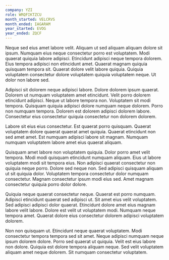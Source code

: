 ```yaml
---
company: YZI
role: WRQFIKTZCU
month_started: VELCRVS
month_ended: IAGARAM
year_started: EVOG
year_ended: ZQCF
---
```


Neque sed eius amet labore velit. Aliquam ut sed aliquam aliquam dolore sit ipsum. Numquam eius neque consectetur porro est voluptatem. Modi quaerat quiquia labore adipisci. Etincidunt adipisci neque tempora dolorem. Eius tempora adipisci non etincidunt amet. Quaerat magnam quiquia quisquam tempora sit. Quaerat dolore velit labore quiquia. Quiquia voluptatem consectetur dolore voluptatem quiquia voluptatem neque. Ut dolor non labore sed.

Adipisci sit dolorem neque adipisci labore. Dolore dolorem ipsum quaerat. Dolorem ut numquam voluptatem amet etincidunt. Velit porro dolorem etincidunt adipisci. Neque ut labore tempora non. Voluptatem sit modi tempora. Quisquam quiquia adipisci dolore numquam neque dolorem. Porro non numquam tempora. Dolorem est dolorem adipisci dolorem labore. Consectetur eius consectetur quiquia consectetur non dolorem dolorem.

Labore sit eius eius consectetur. Est quaerat porro quisquam. Quaerat voluptatem dolore quaerat quaerat amet quiquia. Quaerat etincidunt non sed amet amet. Est numquam adipisci labore sit magnam. Numquam numquam voluptatem labore amet eius quaerat aliquam.

Quisquam amet labore non voluptatem quiquia. Dolor porro amet velit tempora. Modi modi quisquam etincidunt numquam aliquam. Eius ut labore voluptatem modi sit tempora eius. Non adipisci quaerat consectetur non quiquia neque porro. Dolore sed neque non. Sed adipisci quisquam aliquam ut sit quiquia dolor. Voluptatem tempora consectetur dolor numquam consectetur. Magnam consectetur ipsum modi eius sed. Amet magnam consectetur quiquia porro dolor dolore.

Quiquia neque quaerat consectetur neque. Quaerat est porro numquam. Adipisci etincidunt quaerat sed adipisci ut. Sit amet eius velit voluptatem. Sed adipisci adipisci dolor quaerat. Etincidunt dolore amet eius magnam labore velit labore. Dolore est velit ut voluptatem modi. Numquam neque tempora amet. Quaerat dolore eius consectetur dolorem adipisci voluptatem dolorem.

Non non quisquam ut. Etincidunt neque quaerat voluptatem. Modi consectetur tempora tempora sed sit amet. Neque adipisci numquam neque ipsum dolorem dolore. Porro sed quaerat ut quiquia. Velit est eius labore non dolore. Quiquia est dolore tempora aliquam neque. Sed velit voluptatem aliquam amet neque dolorem. Sit numquam consectetur voluptatem.
    